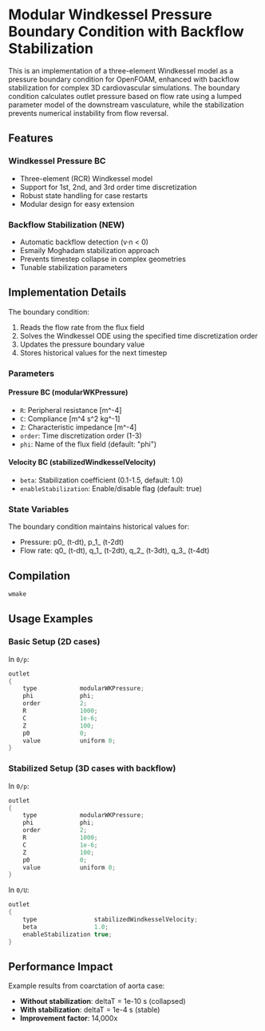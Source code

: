 # Modular Windkessel Pressure Boundary Condition with Backflow Stabilization

This is an implementation of a three-element Windkessel model as a pressure boundary condition for OpenFOAM, enhanced with backflow stabilization for complex 3D cardiovascular simulations. The boundary condition calculates outlet pressure based on flow rate using a lumped parameter model of the downstream vasculature, while the stabilization prevents numerical instability from flow reversal.

## Features

### Windkessel Pressure BC
- Three-element (RCR) Windkessel model
- Support for 1st, 2nd, and 3rd order time discretization
- Robust state handling for case restarts
- Modular design for easy extension

### Backflow Stabilization (NEW)
- Automatic backflow detection (v·n < 0)
- Esmaily Moghadam stabilization approach
- Prevents timestep collapse in complex geometries
- Tunable stabilization parameters

## Implementation Details

The boundary condition:
1. Reads the flow rate from the flux field
2. Solves the Windkessel ODE using the specified time discretization order
3. Updates the pressure boundary value
4. Stores historical values for the next timestep

### Parameters

#### Pressure BC (modularWKPressure)
- `R`: Peripheral resistance [m^-4]
- `C`: Compliance [m^4 s^2 kg^-1]
- `Z`: Characteristic impedance [m^-4]
- `order`: Time discretization order (1-3)
- `phi`: Name of the flux field (default: "phi")

#### Velocity BC (stabilizedWindkesselVelocity)
- `beta`: Stabilization coefficient (0.1-1.5, default: 1.0)
- `enableStabilization`: Enable/disable flag (default: true)

### State Variables

The boundary condition maintains historical values for:
- Pressure: p0_ (t-dt), p_1_ (t-2dt)
- Flow rate: q0_ (t-dt), q_1_ (t-2dt), q_2_ (t-3dt), q_3_ (t-4dt)

## Compilation

```bash
wmake
```

## Usage Examples

### Basic Setup (2D cases)

In `0/p`:
```cpp
outlet
{
    type            modularWKPressure;
    phi             phi;
    order           2;
    R               1000;
    C               1e-6;
    Z               100;
    p0              0;
    value           uniform 0;
}
```

### Stabilized Setup (3D cases with backflow)

In `0/p`:
```cpp
outlet
{
    type            modularWKPressure;
    phi             phi;
    order           2;
    R               1000;
    C               1e-6;
    Z               100;
    p0              0;
    value           uniform 0;
}
```

In `0/U`:
```cpp
outlet
{
    type                stabilizedWindkesselVelocity;
    beta                1.0;
    enableStabilization true;
}
```

## Performance Impact

Example results from coarctation of aorta case:
- **Without stabilization**: deltaT = 1e-10 s (collapsed)
- **With stabilization**: deltaT = 1e-4 s (stable)
- **Improvement factor**: 14,000x 